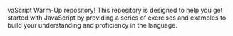 vaScript Warm-Up repository! This repository is designed to help you get started with JavaScript by providing a series of exercises and examples to build your understanding and proficiency in the language.
